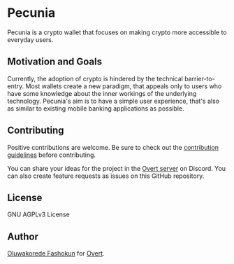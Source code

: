 # Pecunia

Pecunia is a crypto wallet that focuses on making crypto more accessible to everyday users.

## Motivation and Goals

Currently, the adoption of crypto is hindered by the technical barrier-to-entry. Most wallets create a new paradigm, that appeals only to users who have some knowledge about the inner workings of the underlying technology. Pecunia's aim is to have a simple user experience, that's also as similar to existing mobile banking applications as possible.

## Contributing

Positive contributions are welcome. Be sure to check out the [contribution guidelines](.github/CONTRIBUTING.md) before contributing.

You can share your ideas for the project in the [Overt server](https://discord.gg/t6wVzUh) on Discord. You can also create feature requests as issues on this GitHub repository.

## License

GNU AGPLv3 License

## Author

[Oluwakorede Fashokun](https://twitter.com/koredefashokun) for [Overt](https://overt.dev).
